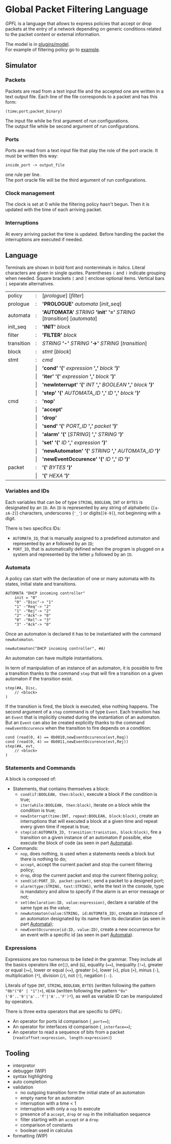 # Global Packet Filtering Language

$GPFL$ is a language  that allows to express policies that accept or drop packets at the entry of a network depending on generic conditions related to the packet content or external information.

The model is in [plugins/model](./plugins/fr.inria.diverse.gpfl.model/model/gpfl_class_diagram.jpg).  
For example of filtering policy go to [example](./example/).

## Simulator
### Packets
Packets are read from a text input file and the accepted one are written in a text output file.
Each line of the file corresponds to a packet and has this form:
```
(time;port;packet_binary)
```
The input file while be first argument of run configurations.  
The output file while be second argument of run configurations.

### Ports
Ports are read from a text input file that play the role of the port oracle. It must be written this way:
```
inside_port -> output_file
```
one rule per line.  
The port oracle file will be the third argument of run configurations.

### Clock management 
The clock is set at 0 while the filtering policy hasn't begun. Then it is updated with the time of each arriving packet.

### Interruptions
At every arriving packet the time is updated. Before handling the packet the interruptions are executed if needed.

## Language
Terminals are shown in bold font and nonterminals in italics. Literal characters are given in single quotes. Parentheses `(` and `)` indicate grouping when needed. Square brackets `[` and `]` enclose optional items. Vertical bars `|` separate alternatives.

||||
|-|-|-|
|policy|:|[*prologue*] [*filter*]|
|prologue|:|**'PROLOGUE'** *automata* [*init_seq*]|
|automata|:|**'AUTOMATA'** *STRING* **'init'** **'='** *STRING* [*transition*] [*automata*]|
|init_seq|:|**'INIT'** *block*|
|filter|:|**'FILTER'** *block*|
|transition|:|*STRING* **'-'** *STRING* **'->'** *STRING* [*transition*]|
|block|:|*stmt* [*block*]|
|stmt|:|*cmd*|
||\||**'cond'** **'('** *expression* **','** *block* **')'**|
||\||**'iter'** **'('** *expression* **','** *block* **')'**|
||\||**'newInterrupt'** **'('** *INT* **','** *BOOLEAN* **','** *block* **')'**|
||\||**'step'** **'('** *AUTOMATA_ID* **','** *ID* **','** *block* **')'**|
|cmd|:|**'nop'**|
||\||**'accept'**|
||\||**'drop'**|
||\||**'send'** **'('** *PORT_ID* **','** *packet* **')'**|
||\||**'alarm'** **'('** [*STRING*] **','** *STRING* **')'**|
||\||**'set'** **'('** *ID* **','** *expression* **')'**|
||\||**'newAutomaton'** **'('** *STRING* **','** *AUTOMATA_ID* **')'**|
||\||**'newEventOccurence'** **'('** *ID* **','** *ID* **')'**|
|packet|:|**'('** *BYTES* **')'**|
||\||**'('** *HEXA* **')'**|

### Variables and IDs

Each variables that can be of type `STRING`, `BOOLEAN`, `INT` or `BYTES` is designated by an `ID`.
An `ID` is represented by any string of alphabetic (`[a-zA-Z]`) characters, underscores (`'_'`) or digits(`[0-9]`), not beginning with a digit.

There is two specifics IDs:
- `AUTOMATA_ID`, that is manually assigned to a predefined automaton and represented by an `#` followed by an `ID`;
- `PORT_ID`, that is automatically defined when the program is plugged on a system and represented by the letter `p` followed by an `ID`.

### Automata

A policy can start with the declaration of one or many automata with its states, initial state and transitions.
```
AUTOMATA "DHCP incoming controller"
    init = "0"
    "0" -"Disc"-> "1" 
    "1" -"Req"-> "2" 
    "1" -"Rej"-> "2" 
    "2" -"Ack"-> "0" 
    "0" -"Rel"-> "3"
    "3" -"Ack"-> "0"
```
Once an automaton is declared it has to be instantiated with the command `newAutomaton`.
```
newAutomaton("DHCP incoming controller", #A)
```
An automaton can have multiple instantiations.

In term of manipulation of an instance of an automaton, it is possible to fire a transition thanks to the command `step` that will fire a transition on a given automaton if the transition exist.
```
step(#A, Disc, 
    // <block>
) 
```
If the transition is fired, the block is executed, else nothing happens.
The second argument of a `step` command is of type `Event`. Each transition has an `Event` that is implicitly created during the instantiation of an automaton. But an `Event` can also be created explicitly thanks to the command `newEventOccurence` when the transition to fire depends on a condition:
```
cond (read(0, 4) == 0b0010,newEventOccurence(evt,Req))
cond (read(0, 4) == 0b0011,newEventOccurence(evt,Rej)) 
step(#A, evt, 
    // <block>
) 
```

### Statements and Commands
A block is composed of:
- Statements, that contains themselves a block:
  - `cond(if:BOOLEAN, then:block)`, execute a block if the condition is true;
  - `iter(while:BOOLEAN, then:block)`, iterate on a block while the condition is true;
  - `newInterrupt(time:INT, repeat:BOOLEAN, block:block)`, create an interruptions that will executed a block at a given time and repeat every given time if repeat is true;
  - `step(id:AUTOMATA_ID, transition:tranistion, block:block)`, fire a transition on a given instance of an automaton if possible, else execute the block of code (as seen in part [Automata](#automata)).
- Commands:
  - `nop`, does nothing, is used when a statements needs a block but there is nothing to do;
  - `accept`, accept the current packet and stop the current filtering policy;
  - `drop`, drop the current packet and stop the current filtering policy;
  - `send(id:PORT_ID, packet:packet)`, send a packet to a designed port;
  - `alarm(type:STRING, text:STRING)`, write the text in the console, type is mandatory and allow to specify if the alarm is an error message or not;
  - `set(declaration:ID, value:expression)`, declare a variable of the same type as the value;
  - `newAutomaton(value:STRING, id:AUTOMATA_ID)`, create an instance of an automaton designated by its name from its declaration (as seen in part [Automata](#automata));
  - `newEventOccurence(id:ID, value:ID)`, create a new occurrence for an event with a specific id (as seen in part [Automata](#automata)).

### Expressions

Expressions are too numerous to be listed in the grammar. They include all the basics operators like or(`|`), and (`&`), equality (`==`), inequality (`!=`), greater or equal (`>=`), lower or equal (`<=`), greater (`>`), lower (`<`), plus (`+`), minus (`-`), multiplication (`*`), division (`/`), not (`!`), negation (`--`).

Literals of type `INT`, `STRING`, `BOOLEAN`, `BYTES` (written following the pattern `"0b"("0" | "1")+`), `HEXA` (written following the pattern `"0x" ('0'..'9'|'a'..'f'|'A'..'F')*`), as well as variable ID can be manipulated by operators.

There is three extra operators that are specific to $GPFL$:
- An operator for ports id comparison (`_port==`);
- An operator for interfaces id comparison (`_interface==`);
- An operator to read a sequence of bits from a packet (`read(offset:expression, length:expression)`)

## Tooling

- interpretor
- debugger (WIP)
- syntax highlighting 
- auto completion
- validation
  - no outgoing transition form the initial state of an automaton
  - empty name for an automaton
  - interruption with a time < 1
  - interruption with only a `nop` to execute
  - presence of a `accept`, `drop` or `nop` in the initialisation sequence
  - filter starting with an `accept` or a `drop`
  - comparison of constants 
  - boolean used in calculus
- formatting (WIP)

